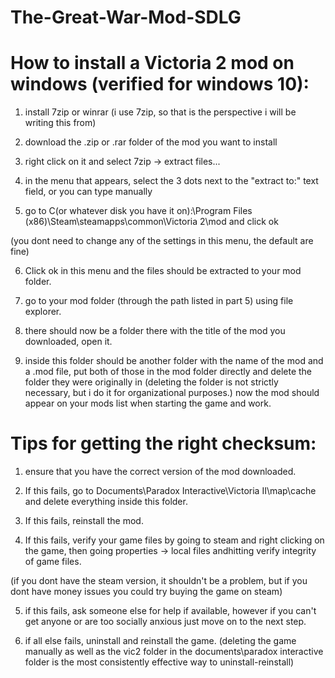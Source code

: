 # The-Great-War-Mod-SDLG
# How to install a Victoria 2 mod on windows (verified for windows 10):

1. install 7zip or winrar (i use 7zip, so that is the perspective i will be writing this from)

2. download the .zip or .rar folder of the mod you want to install

3. right click on it and select 7zip -> extract files...

4. in the menu that appears, select the 3 dots next to the "extract to:" text field, or you can type manually

5. go to C(or whatever disk you have it on):\Program Files (x86)\Steam\steamapps\common\Victoria 2\mod and click ok

(you dont need to change any of the settings in this menu, the default are fine)

6. Click ok in this menu and the files should be extracted to your mod folder.
   
7. go to your mod folder (through the path listed in part 5) using file explorer.
   
8. there should now be a folder there with the title of the mod you downloaded, open it.

9. inside this folder should be another folder with the name of the mod and a .mod file, put both of those in the mod folder directly and delete the folder they were originally in (deleting the folder is not strictly necessary, but i do it for organizational purposes.) now the mod should appear on your mods list when starting the game and work.

# Tips for getting the right checksum:

1. ensure that you have the correct version of the mod downloaded.

2. If this fails, go to Documents\Paradox Interactive\Victoria II\map\cache and delete everything inside this folder.

3. If this fails, reinstall the mod.

4. If this fails, verify your game files by going to steam and right clicking on the game, then going properties -> local files andhitting verify integrity of game files.

(if you dont have the steam version, it shouldn't be a problem, but if you dont have money issues you could try buying the game on steam)

5. if this fails, ask someone else for help if available, however if you can't get anyone or are too socially anxious just move on to the next step.

6. if all else fails, uninstall and reinstall the game. (deleting the game manually as well as the vic2 folder in the documents\paradox interactive folder is the most consistently effective way to uninstall-reinstall)

